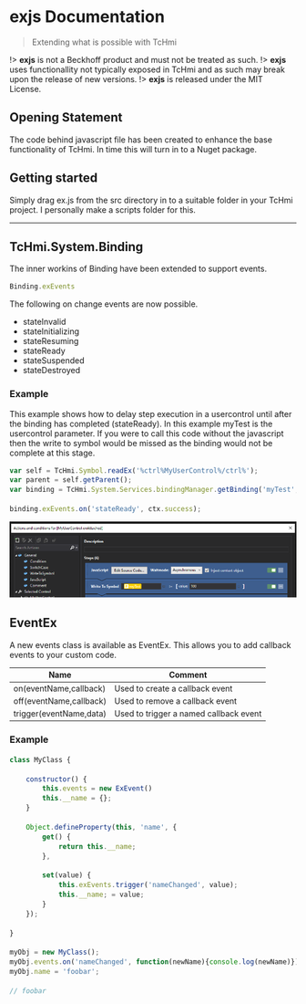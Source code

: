 # exjs Documentation
>Extending what is possible with TcHmi

!> **exjs** is not a Beckhoff product and must not be treated as such.
!> **exjs** uses functionallity not typically exposed in TcHmi and as such may break upon the release of new versions. 
!> **exjs** is released under the MIT License.

## Opening Statement
The code behind javascript file has been created to enhance the base functionality of TcHmi.  In time this will turn in to a Nuget package.  

## Getting started
Simply drag ex.js from the src directory in to a suitable folder in your TcHmi project.  I personally make a scripts folder for this. 

---
## TcHmi.System.Binding
The inner workins of Binding have been extended to support events. 

```javascript
Binding.exEvents
```

The following on change events are now possible. 
* stateInvalid
* stateInitializing
* stateResuming
* stateReady
* stateSuspended
* stateDestroyed

### Example

This example shows how to delay step execution in a usercontrol until after the binding has completed (stateReady). In this example myTest is the usercontrol parameter.  If you were to call this code without the javascript then the write to symbol would be missed as the binding would not be complete at this stage. 

```javascript
var self = TcHmi.Symbol.readEx('%ctrl%MyUserControl%/ctrl%');
var parent = self.getParent();
var binding = TcHmi.System.Services.bindingManager.getBinding('myTest', parent);

binding.exEvents.on('stateReady', ctx.success);
```
![](images/Screenshot-binding-example.png)

## EventEx

A new events class is available as EventEx.  This allows you to add callback events to your custom code.  

| Name | Comment | 
|-|-|
|on(eventName,callback)| Used to create a callback event |
|off(eventName,callback)| Used to remove a callback event |
|trigger(eventName,data)| Used to trigger a named callback event |

### Example
```javascript
class MyClass {

	constructor() {
		this.events = new ExEvent()
		this.__name = {};
	}

	Object.defineProperty(this, 'name', {
		get() {
			return this.__name;
		},

		set(value) {
			this.exEvents.trigger('nameChanged', value);
			this.__name; = value;
		}
	});

}

myObj = new MyClass();
myObj.events.on('nameChanged', function(newName){console.log(newName)});
myObj.name = 'foobar';

// foobar
```